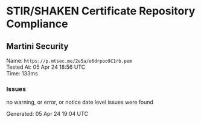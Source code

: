 # STIR/SHAKEN Certificate Repository Compliance

## Martini Security

Name: `https://p.mtsec.me/2e5a/e6drpoo9C1rb.pem`\
Tested At: 05 Apr 24 18:56 UTC\
Time: 133ms

### Issues

no warning, or error, or notice date level issues were found

Generated: 05 Apr 24 19:04 UTC